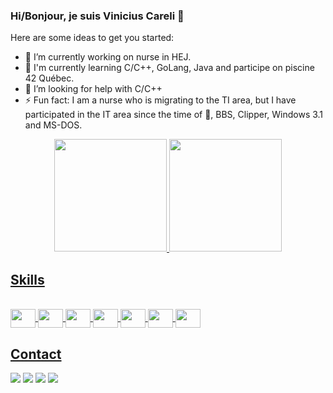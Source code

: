 ### Hi/Bonjour, je suis Vinicius Careli 👋

Here are some ideas to get you started:

- 🔭 I’m currently working on nurse in HEJ.
- 🌱 I'm currently learning C/C++, GoLang, Java and participe on piscine 42 Québec.
- 🤔 I’m looking for help with C/C++
- ⚡ Fun fact: I am a nurse who is migrating to the TI area, but I have participated in the IT area since the time of 🦖, BBS, Clipper, Windows 3.1 and MS-DOS.

<div align="center">
  <a href="https://github.com/vcareli">
  <img height="180em" src="https://github-readme-stats.vercel.app/api?username=vcareli&show_icons=true&theme=aura_dark&include_all_commits=true&count_private=true"/>
  <img height="180em" src="https://github-readme-stats.vercel.app/api/top-langs/?username=vcareli&layout=compact&langs_count=8&theme=aura_dark"/>
</div>

<h2>Skills</h2>

<div style="display: inline_block"><br>
  <img align="center" height="30" width="40" src="https://cdn.jsdelivr.net/gh/devicons/devicon/icons/c/c-original.svg">
  <img align="center" height="30" width="40" src="https://cdn.jsdelivr.net/gh/devicons/devicon/icons/cplusplus/cplusplus-original.svg">
  <img align="center" height="30" width="40" src="https://cdn.jsdelivr.net/gh/devicons/devicon/icons/java/java-original.svg">
  <img align="center" height="30" width="40" src="https://cdn.jsdelivr.net/gh/devicons/devicon/icons/go/go-original.svg">
  <img align="center" height="30" width="40" src="https://cdn.jsdelivr.net/gh/devicons/devicon/icons/bash/bash-plain.svg">
  <img align="center" height="30" width="40" src="https://cdn.jsdelivr.net/gh/devicons/devicon/icons/arduino/arduino-original.svg">
  <img align="center" height="30" width="40" src="https://cdn.jsdelivr.net/gh/devicons/devicon/icons/msdos/msdos-original.svg">  
</div>

<h2>Contact</h2>

<div>
  <a href = "mailto:vcareli@gmail.com"><img src="https://img.shields.io/badge/Gmail-D14836?style=for-the-badge&logo=gmail&logoColor=white" target="_blank"></a>
  <a href = "https://www.instagram.com/vinny_quebec/"><img src="https://img.shields.io/badge/Instagram-E4405F?style=for-the-badge&logo=instagram&logoColor=white" target="_blank"></a>
  <a href = "https://www.facebook.com/vinicius.careli"><img src="https://img.shields.io/badge/Facebook-1877F2?style=for-the-badge&logo=facebook&logoColor=white" target="_blank"></a>
  <a href = "https://discord.com/channels/@vcareli"><img src="https://img.shields.io/badge/Discord-7289DA?style=for-the-badge&logo=discord&logoColor=white" target="_blank"></a>
</div>
